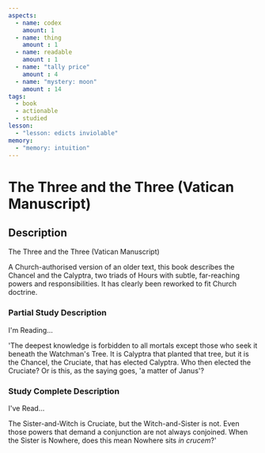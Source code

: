 ```yaml
---
aspects: 
  - name: codex
    amount: 1
  - name: thing
    amount : 1
  - name: readable
    amount : 1
  - name: "tally price"
    amount : 4
  - name: "mystery: moon"
    amount : 14
tags:
  - book
  - actionable
  - studied
lesson:
  - "lesson: edicts inviolable"
memory:
  - "memory: intuition"
---
```


# The Three and the Three (Vatican Manuscript)

## Description
The Three and the Three (Vatican Manuscript)

A Church-authorised version of an older text, this book describes the Chancel and the Calyptra, two triads of Hours with subtle, far-reaching powers and responsibilities. It has clearly been reworked to fit Church doctrine.
### Partial Study Description
I'm Reading...

'The deepest knowledge is forbidden to all mortals except those who seek it beneath the Watchman's Tree. It is Calyptra that planted that tree, but it is the Chancel, the Cruciate, that has elected Calyptra. Who then elected the Cruciate? Or is this, as the saying goes, 'a matter of Janus'?
### Study Complete Description
I've Read...

The Sister-and-Witch is Cruciate, but the Witch-and-Sister is not. Even those powers that demand a conjunction are not always conjoined. When the Sister is Nowhere, does this mean Nowhere sits <i>in crucem</i>?'